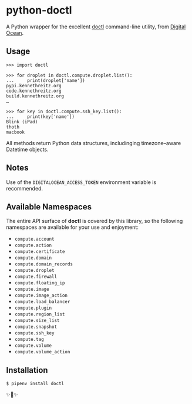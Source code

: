 python-doctl
============

A Python wrapper for the excellent [doctl](https://github.com/slantview/doctl) command-line utility, from [Digital Ocean](https://digitalocean.com).

Usage
-----

    >>> import doctl

    >>> for droplet in doctl.compute.droplet.list():
    ...     print(droplet['name'])
    pypi.kennethreitz.org
    code.kennethreitz.org
    build.kennethreitz.org
    …

    >>> for key in doctl.compute.ssh_key.list():
    ...     print(key['name'])
    Blink (iPad)
    thoth
    macbook

All methods return Python data structures, includinging timezone–aware Datetime objects.

Notes
-----

Use of the `DIGITALOCEAN_ACCESS_TOKEN` environment variable is recommended.


Available Namespaces
--------------------

The entire API surface of **doctl** is covered by this library, so the following
namespaces are available for your use and enjoyment:

- `compute.account`
- `compute.action`
- `compute.certificate`
- `compute.domain`
- `compute.domain_records`
- `compute.droplet`
- `compute.firewall`
- `compute.floating_ip`
- `compute.image`
- `compute.image_action`
- `compute.load_balancer`
- `compute.plugin`
- `compute.region_list`
- `compute.size_list`
- `compute.snapshot`
- `compute.ssh_key`
- `compute.tag`
- `compute.volume`
- `compute.volume_action`


Installation
------------

    $ pipenv install doctl

✨🍰✨
